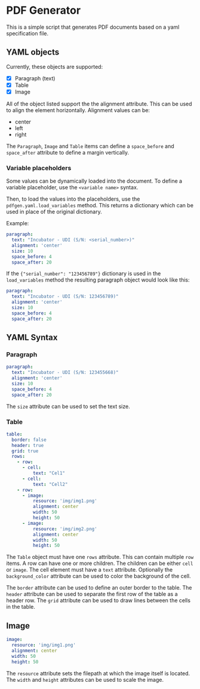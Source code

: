 # PDF Generator

This is a simple script that generates PDF documents based on a yaml specification file.

## YAML objects

Currently, these objects are supported:
- [x] Paragraph (text)
- [x] Table
- [x] Image

All of the object listed support the the alignment attribute.
This can be used to align the element horizontally.
Alignment values can be:
- center
- left
- right

The `Paragraph`, `Image` and `Table` items can define a `space_before` and `space_after` attribute to define a margin vertically.

### Variable placeholders

Some values can be dynamically loaded into the document.
To define a variable placeholder, use the `<variable name>` syntax.

Then, to load the values into the placeholders, use the `pdfgen.yaml.load_variables` method. This returns a dictionary which can be used in place of the original dictionary.

Example:

```yaml
paragraph:
  text: "Incubator - UDI (S/N: <serial_number>)"
  alignment: 'center'
  size: 10
  space_before: 4
  space_after: 20
```

If the `{"serial_number": "123456789"}` dictionary is used in the `load_variables` method the resulting paragraph object would look like this:

```yaml
paragraph:
  text: "Incubator - UDI (S/N: 123456789)"
  alignment: 'center'
  size: 10
  space_before: 4
  space_after: 20
```

## YAML Syntax

### Paragraph

```yaml
paragraph:
  text: "Incubator - UDI (S/N: 123455668)"
  alignment: 'center'
  size: 10
  space_before: 4
  space_after: 20
```

The `size` attribute can be used to set the text size.

### Table

```yaml
table:
  border: false
  header: true
  grid: true
  rows:
    - row:
      - cell:
          text: "Cel1"
      - cell:
          text: "Cell2"
    - row:
      - image:
          resource: 'img/img1.png'
          alignment: center
          width: 50
          height: 50
      - image:
          resource: 'img/img2.png'
          alignment: center
          width: 50
          height: 50
```

The `Table` object must have one `rows` attribute.
This can contain multiple `row` items.
A row can have one or more children. The children can be either `cell` or `image`. The cell element must have a `text` attribute. Optionally the `background_color` attribute can be used to color the background of the cell.

The `border` attribute can be used to define an outer border to the table.
The `header` attribute can be used to separate the first row of the table as a header row.
The `grid` attribute can be used to draw lines between the cells in the table.

## Image

```yaml
image:
  resource: 'img/img1.png'
  alignment: center
  width: 50
  height: 50
```

The `resource` attribute sets the filepath at which the image itself is located.
The `width` and `height` attributes can be used to scale the image.
